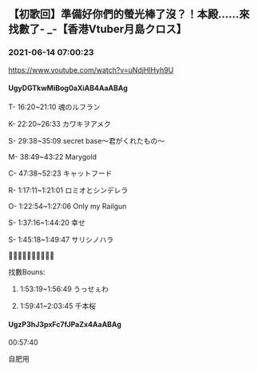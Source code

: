 ## 【初歌回】準備好你們的螢光棒了沒？！本殿……來找數了- _-【香港Vtuber月島クロス】
### 2021-06-14 07:00:23
https://www.youtube.com/watch?v=uNdjHlHyh9U
#### UgyDGTkwMiBog0aXiAB4AaABAg
T- 16:20~21:10 魂のルフラン

K- 22:20~26:33 カワキヲアメク 

S- 29:38~35:09 secret base～君がくれたもの～

M- 38:49~43:22 Marygold



C- 47:38~52:23 キャットフード

R- 1:17:11~1:21:01 ロミオとシンデレラ

O- 1:22:54~1:27:06 Only my Railgun

S- 1:37:16~1:44:20 幸せ 

S- 1:45:18~1:49:47 サリシノハラ 

​💛💜​💛💜​💛💜​💛💜​💛💜

找數Bouns:

1. 1:53:19~1:56:49 うっせぇわ 

2. 1:59:41~2:03:45 千本桜

#### UgzP3hJ3pxFc7fJPaZx4AaABAg
00:57:40

自肥用

